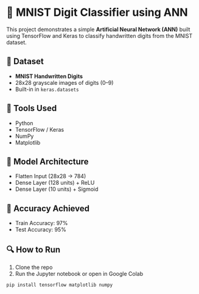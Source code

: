 # 🧠 MNIST Digit Classifier using ANN

This project demonstrates a simple **Artificial Neural Network (ANN)** built using TensorFlow and Keras to classify handwritten digits from the MNIST dataset.

## 📁 Dataset

- **MNIST Handwritten Digits**  
- 28x28 grayscale images of digits (0–9)  
- Built-in in `keras.datasets`

## 🧰 Tools Used

- Python
- TensorFlow / Keras
- NumPy
- Matplotlib

## 🚀 Model Architecture

- Flatten Input (28x28 → 784)
- Dense Layer (128 units) + ReLU
- Dense Layer (10 units) + Sigmoid

## 🎯 Accuracy Achieved

- Train Accuracy: 97%
- Test Accuracy: 95%


## 🔍 How to Run

1. Clone the repo
2. Run the Jupyter notebook or open in Google Colab

```bash
pip install tensorflow matplotlib numpy
